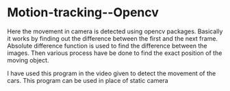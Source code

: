 # Motion-tracking--Opencv

Here the movement in camera is detected using opencv packages. Basically it works by finding out the difference between the first and the next frame. Absolute difference function is used to find the difference between the images. Then various process have be done to find the exact position of the moving object.

I have used this program in the video given to detect the movement of the cars. This program can be used in place of static camera
